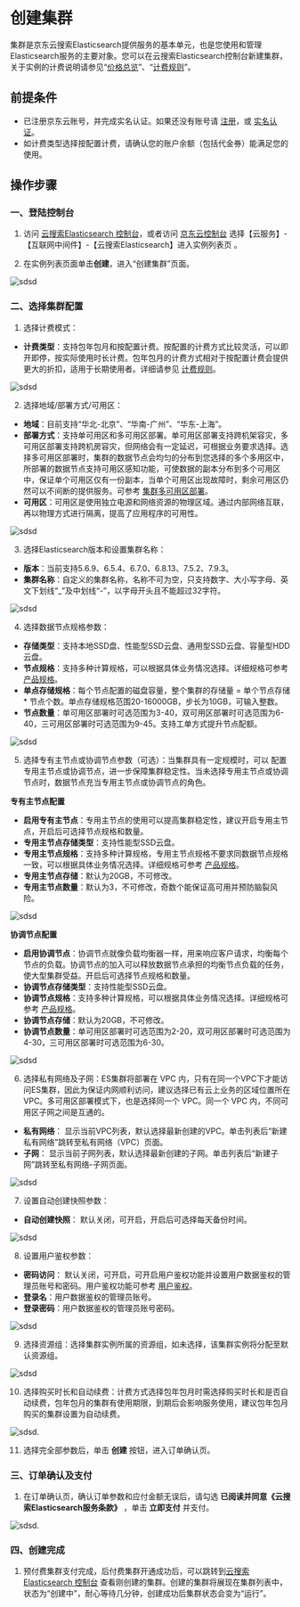 # 创建集群

集群是京东云搜索Elasticsearch提供服务的基本单元，也是您使用和管理Elasticsearch服务的主要对象。您可以在云搜索Elasticsearch控制台新建集群，关于实例的计费说明请参见“[价格总览](../Pricing/Price-Overview.md)”、“[计费规则](../Pricing/Billing-Rules.md)”。

## 前提条件

- 已注册京东云账号，并完成实名认证。如果还没有账号请 [注册](https://accounts.jdcloud.com/p/regPage?source=jdcloud&ReturnUrl=https%3a%2f%2fuc.jdcloud.com%2fpassport%2fcomplete%3freturnUrl%3dhttps%3a%2f%2fwww.jdcloud.com)，或 [实名认证](https://uc.jdcloud.com/account/certify)。
- 如计费类型选择按配置计费，请确认您的账户余额（包括代金券）能满足您的使用。

## 操作步骤

### 一、登陆控制台
1. 访问 [云搜索Elasticsearch 控制台](https://es-console.jdcloud.com/clusters)，或者访问 [京东云控制台](https://console.jdcloud.com/) 选择【云服务】-【互联网中间件】-【云搜索Elasticsearch】进入实例列表页 。

2. 在实例列表页面单击**创建**，进入“创建集群”页面。

![sdsd](../../../../image/Elasticsearch/Create/Create_Instance_1.png)

### 二、选择集群配置

1. 选择计费模式：
- **计费类型**：支持包年包月和按配置计费。按配置的计费方式比较灵活，可以即开即停，按实际使用时长计费。包年包月的计费方式相对于按配置计费会提供更大的折扣，适用于长期使用者。详细请参见 [计费规则](../Pricing/Billing-Rules.md)。

![sdsd](../../../../image/Elasticsearch/Create/Create_Instance_2.png)

2. 选择地域/部署方式/可用区：
- **地域**：目前支持“华北-北京”、“华南-广州”、“华东-上海”。
- **部署方式**：支持单可用区和多可用区部署。单可用区部署支持跨机架容灾，多可用区部署支持跨机房容灾，但网络会有一定延迟，可根据业务要求选择。选择多可用区部署时，集群的数据节点会均匀的分布到您选择的多个多用区中，所部署的数据节点支持可用区感知功能，可使数据的副本分布到多个可用区中，保证单个可用区仅有一份副本，当单个可用区出现故障时，剩余可用区仍然可以不间断的提供服务。可参考 [集群多可用区部署](../Getting-Started/MultiAZ-ES.md)。
- **可用区**：可用区是使用独立电源和网络资源的物理区域。通过内部网络互联，再以物理方式进行隔离，提高了应用程序的可用性。

![sdsd](../../../../image/Elasticsearch/Create/Create_Instance_3.png)

3. 选择Elasticsearch版本和设置集群名称：
- **版本**：当前支持5.6.9、6.5.4、6.7.0、6.8.13、7.5.2、7.9.3。
- **集群名称**：自定义的集群名称，名称不可为空，只支持数字、大小写字母、英文下划线“_”及中划线“-”，以字母开头且不能超过32字符。

![sdsd](../../../../image/Elasticsearch/Create/Create_Instance_4.png)

4. 选择数据节点规格参数：
- **存储类型**：支持本地SSD盘、性能型SSD云盘、通用型SSD云盘、容量型HDD云盘。
- **节点规格**：支持多种计算规格，可以根据具体业务情况选择。详细规格可参考 [产品规格](../Introduction/Specifications.md)。
- **单点存储规格**：每个节点配置的磁盘容量，整个集群的存储量 = 单个节点存储 * 节点个数。单点存储规格范围20-16000GB，步长为10GB，可输入整数。
- **节点数量**：单可用区部署时可选范围为3-40，双可用区部署时可选范围为6-40，三可用区部署时可选范围为9-45。支持工单方式提升节点配额。

![sdsd](../../../../image/Elasticsearch/Create/Create_Instance_5.png)

5. 选择专有主节点或协调节点参数（可选）：当集群具有一定规模时，可以 配置专用主节点或协调节点，进一步保障集群稳定性。当未选择专用主节点或协调节点时，数据节点充当专用主节点或协调节点的角色。

**专有主节点配置**
- **启用专有主节点**：专用主节点的使用可以提高集群稳定性，建议开启专用主节点，开启后可选择节点规格和数量。
- **专用主节点存储类型**：支持性能型SSD云盘。
- **专用主节点规格**：支持多种计算规格，专用主节点规格不要求同数据节点规格一致，可以根据具体业务情况选择。详细规格可参考 [产品规格](../Introduction/Specifications.md)。
- **专用主节点存储**：默认为20GB，不可修改。
- **专用主节点数量**：默认为3，不可修改，奇数个能保证高可用并预防脑裂风险。

![sdsd](../../../../image/Elasticsearch/Create/Create_Instance_6.png)

**协调节点配置**
- **启用协调节点**：协调节点就像负载均衡器一样，用来响应客户请求，均衡每个节点的负载。协调节点的加入可以释放数据节点承担的均衡节点负载的任务，使大型集群受益。开启后可选择节点规格和数量。
- **协调节点存储类型**：支持性能型SSD云盘。
- **协调节点规格**：支持多种计算规格，可以根据具体业务情况选择。详细规格可参考 [产品规格](../Introduction/Specifications.md)。
- **协调节点存储**：默认为20GB，不可修改。
- **协调节点数量**：单可用区部署时可选范围为2-20，双可用区部署时可选范围为4-30，三可用区部署时可选范围为6-30。

![sdsd](../../../../image/Elasticsearch/Create/Create_Instance_7.png)

6. 选择私有网络及子网：ES集群将部署在 VPC 内，只有在同一个VPC下才能访问ES集群，因此为保证内网顺利访问，建议选择已有云上业务的区域位置所在 VPC。多可用区部署模式下，也是选择同一个 VPC。同一个 VPC 内，不同可用区子网之间是互通的。
- **私有网络**： 显示当前VPC列表，默认选择最新创建的VPC。单击列表后“新建私有网络”跳转至私有网络（VPC）页面。
- **子网**： 显示当前子网列表，默认选择最新创建的子网。单击列表后“新建子网”跳转至私有网络-子网页面。

![sdsd](../../../../image/Elasticsearch/Create/Create_Instance_8.png)

7. 设置自动创建快照参数：
- **自动创建快照**： 默认关闭，可开启，开启后可选择每天备份时间。

![sdsd](../../../../image/Elasticsearch/Create/Create_Instance_9.png)

8. 设置用户鉴权参数：
- **密码访问**： 默认关闭，可开启，可开启用户鉴权功能并设置用户数据鉴权的管理员账号和密码。用户鉴权功能可参考 [用户鉴权](../Operation-Guide/Auth/Auth_introduction.md)。
- **登录名**：用户数据鉴权的管理员账号。
- **登录密码**：用户数据鉴权的管理员账号密码。

![sdsd](../../../../image/Elasticsearch/Create/Create_Instance_10.png)

9. 选择资源组：选择集群实例所属的资源组，如未选择，该集群实例将分配至默认资源组。

![sdsd](../../../../image/Elasticsearch/Create/Create_Instance_11.png)

10. 选择购买时长和自动续费：计费方式选择包年包月时需选择购买时长和是否自动续费，包年包月的集群有使用期限，到期后会影响服务使用，建议包年包月购买的集群设置为自动续费。

![sdsd](../../../../image/Elasticsearch/Create/Create_Instance_12.png).

11. 选择完全部参数后，单击 **创建** 按钮，进入订单确认页。

### 三、订单确认及支付
1. 在订单确认页，确认订单参数和应付金额无误后，请勾选 **已阅读并同意《云搜索Elasticsearch服务条款》** ，单击 **立即支付** 并支付。

![sdsd](../../../../image/Elasticsearch/Create/Create_Instance_Order.png).

### 四、创建完成
1. 预付费集群支付完成，后付费集群开通成功后，可以跳转到[云搜索Elasticsearch 控制台](https://es-console.jdcloud.com/clusters) 查看刚创建的集群。创建的集群将展现在集群列表中，状态为“创建中”，耐心等待几分钟，创建成功后集群状态会变为“运行”。

